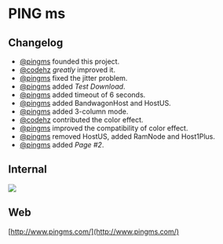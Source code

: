 # PING ms

## Changelog
* [@pingms](https://github.com/pingms) founded this project.
* [@codehz](https://github.com/codehz) *greatly* improved it.
* [@pingms](https://github.com/pingms) fixed the jitter problem.
* [@pingms](https://github.com/pingms) added *Test Download*.
* [@pingms](https://github.com/pingms) added timeout of 6 seconds.
* [@pingms](https://github.com/pingms) added BandwagonHost and HostUS.
* [@pingms](https://github.com/pingms) added 3-column mode.
* [@codehz](https://github.com/codehz) contributed the color effect.
* [@pingms](https://github.com/pingms) improved the compatibility of color effect.
* [@pingms](https://github.com/pingms) removed HostUS, added RamNode and Host1Plus.
* [@pingms](https://github.com/pingms) added *Page #2*.

## Internal
![](https://raw.githubusercontent.com/pingms/pingms/master/Image-Precise.png "")

## Web
[http://www.pingms.com/](http://www.pingms.com/)
